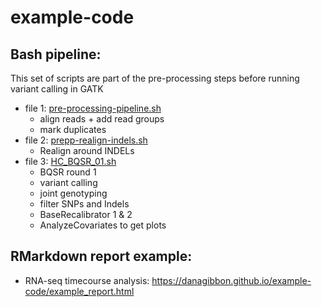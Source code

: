 # example-code

## Bash pipeline:

This set of scripts are  part of the pre-processing steps before running variant calling in GATK

* file 1:  [pre-processing-pipeline.sh](pre-processing-pipeline.sh)
    + align reads + add read groups
    + mark duplicates
* file 2:  [prepp-realign-indels.sh](prepp-realign-indels.sh)
    + Realign around INDELs
* file 3:  [HC_BQSR_01.sh](HC_BQSR_01.sh)
    + BQSR round 1
    + variant calling
    + joint genotyping
    + filter SNPs and Indels
    + BaseRecalibrator 1 & 2
    + AnalyzeCovariates to get plots


## RMarkdown report example:

* RNA-seq timecourse analysis: https://danagibbon.github.io/example-code/example_report.html

